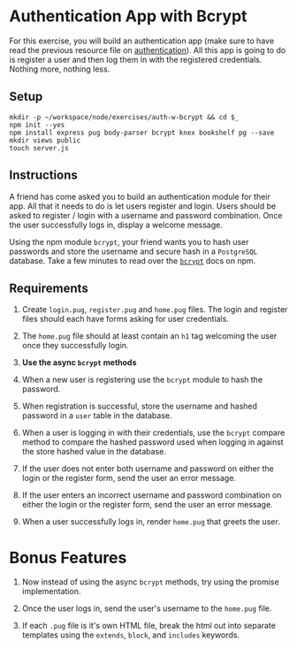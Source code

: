 # Authentication App with Bcrypt

For this exercise, you will build an authentication app (make sure to have read the previous resource file on [authentication](09-authentication-101.md)). All this app is going to do is register a user and then log them in with the registered credentials. Nothing more, nothing less.


## Setup

```
mkdir -p ~/workspace/node/exercises/auth-w-bcrypt && cd $_
npm init --yes
npm install express pug body-parser bcrypt knex bookshelf pg --save
mkdir views public
touch server.js
```

## Instructions

A friend has come asked you to build an authentication module for their app. All that it needs to do is let users register and login. Users should be asked to register / login with a username and password combination. Once the user successfully logs in, display a welcome message.

Using the npm module `bcrypt`, your friend wants you to hash user passwords and store the username and secure hash in a `PostgreSQL` database. Take a few minutes to read over the [`bcrypt`](https://www.npmjs.com/package/bcrypt) docs on npm.


## Requirements

1. Create `login.pug`, `register.pug` and `home.pug` files. The login and register files should each have forms asking for user credentials.

1. The `home.pug` file should at least contain an `h1` tag welcoming the user once they successfully login.

1. **Use the async `bcrypt` methods**

1. When a new user is registering use the `bcrypt` module to hash the password.

1. When registration is successful, store the username and hashed password in a `user` table in the database.

1. When a user is logging in with their credentials, use the `bcrypt` compare method to compare the hashed password used when logging in against the store hashed value in the database.

1. If the user does not enter both username and password on either the login or the register form, send the user an error message.

1. If the user enters an incorrect username and password combination on either the login or the register form, send the user an error message.

1. When a user successfully logs in, render `home.pug` that greets the user.


# Bonus Features

1. Now instead of using the async `bcrypt` methods, try using the promise implementation.

1. Once the user logs in, send the user's username to the `home.pug` file.

1. If each `.pug` file is it's own HTML file, break the html out into separate templates using the `extends`, `block`, and `includes` keywords.
